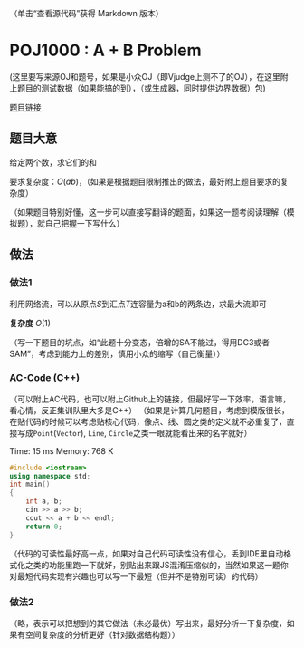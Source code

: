 （单击“查看源代码”获得 Markdown 版本）

# POJ1000 : A + B Problem

(这里要写来源OJ和题号，如果是小众OJ（即Vjudge上测不了的OJ），在这里附上题目的测试数据（如果能搞的到），（或生成器，同时提供边界数据）包)

[题目链接](http://poj.org/problem?id=1000)

## 题目大意

给定两个数，求它们的和

要求复杂度：$O(ab)$，（如果是根据题目限制推出的做法，最好附上题目要求的复杂度）

（如果题目特别好懂，这一步可以直接写翻译的题面，如果这一题考阅读理解（模拟题），就自己把握一下写什么）

## 做法

### 做法1

利用网络流，可以从原点$S$到汇点$T$连容量为a和b的两条边，求最大流即可

**复杂度** $O(1)$

（写一下题目的坑点，如“此题十分变态，倍增的SA不能过，得用DC3或者SAM”，考虑到能力上的差别，慎用小众的缩写（自己衡量））

### AC-Code (C++)

（可以附上AC代码，也可以附上Github上的链接，但最好写一下效率，语言嘛，看心情，反正集训队里大多是C++）
（如果是计算几何题目，考虑到模版很长，在贴代码的时候可以考虑贴核心代码，像点、线、圆之类的定义就不必重复了，直接写成`Point`(`Vector`), `Line`, `Circle`之类一眼就能看出来的名字就好）

Time: 15 ms
Memory: 768 K

```cpp
#include <iostream>
using namespace std;
int main()
{
    int a, b;
    cin >> a >> b;
    cout << a + b << endl;
    return 0;
}
```

（代码的可读性最好高一点，如果对自己代码可读性没有信心，丢到IDE里自动格式化之类的功能里跑一下就好，别贴出来跟JS混淆压缩似的，当然如果这一题你对最短代码实现有兴趣也可以写一下最短（但并不是特别可读）的代码）

### 做法2

（略，表示可以把想到的其它做法（未必最优）写出来，最好分析一下复杂度，如果有空间复杂度的分析更好（针对数据结构题））



 
